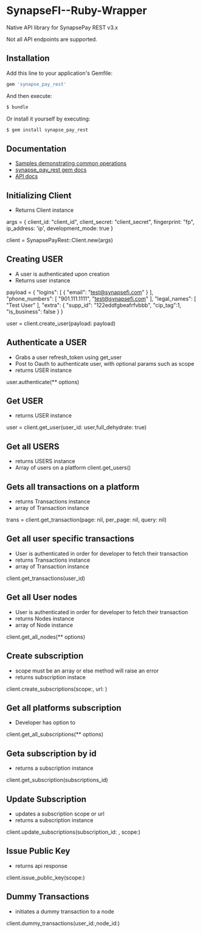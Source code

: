 # SynapseFI--Ruby-Wrapper

Native API library for SynapsePay REST v3.x

Not all API endpoints are supported.

## Installation

Add this line to your application's Gemfile:

```ruby
gem 'synapse_pay_rest'
```

And then execute:

```bash
$ bundle
```

Or install it yourself by executing:

```bash
$ gem install synapse_pay_rest
```
## Documentation

- [Samples demonstrating common operations](samples.md)
- [synapse_pay_rest gem docs](http://www.rubydoc.info/github/synapsepay/SynapsePayRest-Ruby)
- [API docs](http://docs.synapsefi.com/v3.1)

## Initializing Client

- Returns Client instance 

args = {
	client_id:        "client_id",
	client_secret:    "client_secret",
	fingerprint:      "fp",
	ip_address:       'ip',
	development_mode: true
}

client  = SynapsePayRest::Client.new(args) 

## Creating USER

- A user is authenticated upon creation
- Returns user instance 

payload = {
  "logins": [
    {
      "email": "test@synapsefi.com"
    }
  ],
  "phone_numbers": [
    "901.111.1111",
    "test@synapsefi.com"
  ],
  "legal_names": [
    "Test User"
  ],
  "extra": {
    "supp_id": "122eddfgbeafrfvbbb",
    "cip_tag":1,
    "is_business": false
  }
}

user = client.create_user(payload: payload) 

## Authenticate a USER

- Grabs a user refresh_token using get_user
- Post to Oauth to authenticate user, with optional params such as scope 
- returns USER instance 

user.authenticate(** options)

## Get USER
- returns USER instance 

user = client.get_user(user_id: user,full_dehydrate: true)

## Get all USERS 
-  returns USERS instance 
-  Array of users on a platform 
client.get_users()

## Gets all transactions on a platform

- returns Transactions instance 
- array of Transaction instance

trans = client.get_transaction(page: nil, per_page: nil, query: nil)

## Get all user specific transactions 
- User is authenticated in order for developer to fetch their transaction
- returns Transactions instance 
- array of Transaction instance

client.get_transactions(user_id)

## Get all User nodes
- User is authenticated in order for developer to fetch their transaction
- returns Nodes instance 
- array of Node instance

client.get_all_nodes(** options)

## Create subscription
- scope must be an array or else method will raise an error
- returns subscription instace 

client.create_subscriptions(scope:, url: )

## Get all platforms subscription
- Developer has option to 

client.get_all_subscriptions(** options)

## Geta subscription by id
- returns a subscription instance 

client.get_subscription(subscriptions_id)

## Update Subscription 

- updates a subscription scope or url 
- returns a subscription instance 

client.update_subscriptions(subscription_id: , scope:)

## Issue Public Key
- returns api response 

client.issue_public_key(scope:)

## Dummy Transactions 

- initiates a dummy transaction to a node

client.dummy_transactions(user_id:,node_id:)




